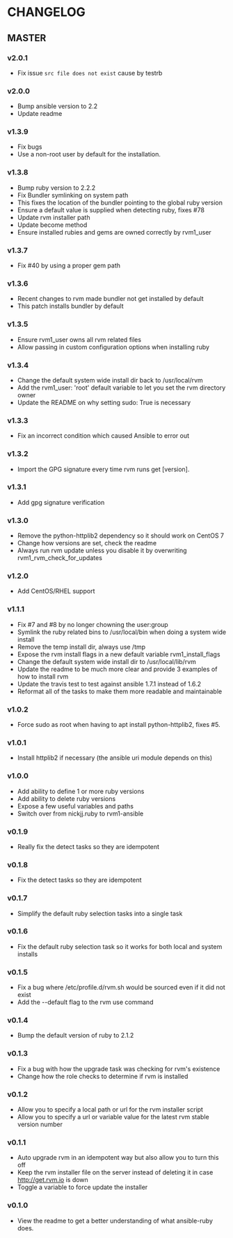 # CHANGELOG
## MASTER

### v2.0.1
* Fix issue `src file does not exist` cause by testrb

### v2.0.0
* Bump ansible version to 2.2
* Update readme

### v1.3.9
* Fix bugs
* Use a non-root user by default for the installation.

### v1.3.8
* Bump ruby version to 2.2.2
* Fix Bundler symlinking on system path
* This fixes the location of the bundler pointing to the global ruby version
* Ensure a default value is supplied when detecting ruby, fixes #78
* Update rvm installer path
* Update become method
* Ensure installed rubies and gems are owned correctly by rvm1_user

### v1.3.7
* Fix #40 by using a proper gem path

### v1.3.6
* Recent changes to rvm made bundler not get installed by default
* This patch installs bundler by default

### v1.3.5
* Ensure rvm1_user owns all rvm related files
* Allow passing in custom configuration options when installing ruby
	
### v1.3.4
* Change the default system wide install dir back to /usr/local/rvm
* Add the rvm1_user: 'root' default variable to let you set the rvm directory owner
* Update the README on why setting sudo: True is necessary

### v1.3.3
* Fix an incorrect condition which caused Ansible to error out

### v1.3.2
* Import the GPG signature every time rvm runs get [version].

### v1.3.1
* Add gpg signature verification

### v1.3.0
* Remove the python-httplib2 dependency so it should work on CentOS 7
* Change how versions are set, check the readme
* Always run rvm update unless you disable it by overwriting rvm1_rvm_check_for_updates

### v1.2.0
* Add CentOS/RHEL support 

### v1.1.1
* Fix #7 and #8 by no longer chowning the user:group
* Symlink the ruby related bins to /usr/local/bin when doing a system wide install
* Remove the temp install dir, always use /tmp
* Expose the rvm install flags in a new default variable rvm1_install_flags
* Change the default system wide install dir to /usr/local/lib/rvm
* Update the readme to be much more clear and provide 3 examples of how to install rvm
* Update the travis test to test against ansible 1.7.1 instead of 1.6.2
* Reformat all of the tasks to make them more readable and maintainable

### v1.0.2
* Force sudo as root when having to apt install python-httplib2, fixes #5.

### v1.0.1
* Install httplib2 if necessary (the ansible uri module depends on this)


### v1.0.0
* Add ability to define 1 or more ruby versions
* Add ability to delete ruby versions
* Expose a few useful variables and paths
* Switch over from nickjj.ruby to rvm1-ansible

### v0.1.9
* Really fix the detect tasks so they are idempotent

### v0.1.8
* Fix the detect tasks so they are idempotent

### v0.1.7
* Simplify the default ruby selection tasks into a single task

### v0.1.6
* Fix the default ruby selection task so it works for both local and system installs

### v0.1.5
* Fix a bug where /etc/profile.d/rvm.sh would be sourced even if it did not exist
* Add the --default flag to the rvm use command

### v0.1.4
* Bump the default version of ruby to 2.1.2

### v0.1.3
* Fix a bug with how the upgrade task was checking for rvm's existence
* Change how the role checks to determine if rvm is installed

### v0.1.2
* Allow you to specify a local path or url for the rvm installer script
* Allow you to specify a url or variable value for the latest rvm stable version number

### v0.1.1
* Auto upgrade rvm in an idempotent way but also allow you to turn this off
* Keep the rvm installer file on the server instead of deleting it in case http://get.rvm.io is down
* Toggle a variable to force update the installer

### v0.1.0
* View the readme to get a better understanding of what ansible-ruby does.
